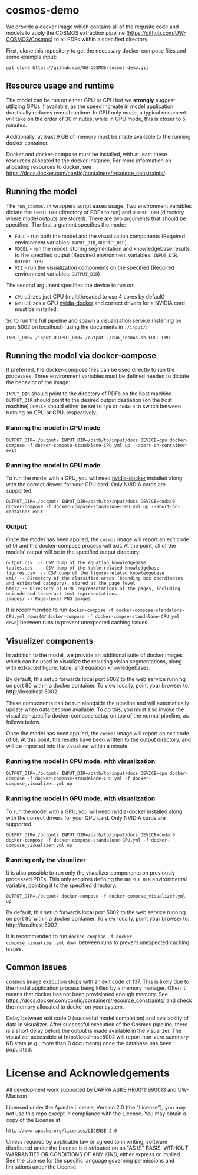 # cosmos-demo

We provide a docker image which contains all of the requsite code and models to
apply the COSMOS extraction pipeline (https://github.com/UW-COSMOS/Cosmos) to all PDFs within a specified directory.

First, clone this repository to get the necessary docker-compose files and some example input:

`git clone https://github.com/UW-COSMOS/cosmos-demo.git`


## Resource usage and runtime
The model can be run on either GPU or CPU but we **strongly** suggest utilizing GPUs
if available, as the speed increate in model application drastically reduces overall runtime.
In CPU only mode, a typical document will take on the order of 30 minutes, while
in GPU mode, this is closer to 5 minutes.

Additionally, at least 9 GB of memory must be made available to the running docker container.

Docker and docker-compose must be installed, with at least these resources allocated to the docker instance. For more information on allocating resources to docker, see https://docs.docker.com/config/containers/resource_constraints/.

## Running the model
The `run_cosmos.sh` wrappers script eases usage. Two environment variables dictate the `INPUT_DIR` (directory of PDFs to run) and `OUTPUT_DIR` (directory where model outputs are stored). There are two arguments that should be specified. The first argument specifies the mode:

 - `FULL` - run both the model and the visualization components (Required environment variables: `INPUT_DIR`, `OUTPUT_DIR`)
 - `MODEL` - run the model, storing segmentation and knowledgebase results to the specified output (Required environment variables: `INPUT_DIR`, `OUTPUT_DIR`)
 - `VIZ` - run the visualization components on the specified  (Required environment variables: `OUTPUT_DIR`)

The second argument specifies the device to run on:

- `CPU` utilizes just CPU (multithreaded to use 4 cores by default)
- `GPU` utilizes a GPU [nvidia-docker](https://github.com/NVIDIA/nvidia-docker) and correct drivers for a NVIDIA card must be installed.

So to run the full pipeline and spawn a visualization service (listening on port 5002 on localhost), using the documents in `./input/`:

```
INPUT_DIR=./input OUTPUT_DIR=./output ./run_cosmos.sh FULL CPU
```

## Running the model via docker-compose
If preferred, the docker-compose files can be used directly to run the processes.
Three environment variables must be defined needed to dictate the behavior of the image:

`INPUT_DIR` should point to the directory of PDFs on the host machine
`OUTPUT_DIR` should point to the desired output destiation (on the host machine)
`DEVICE` should either be set to `cpu` or `cuda:0` to switch between running on CPU or GPU, respectively.


### Running the model in CPU mode

```
OUTPUT_DIR=./output/ INPUT_DIR=/path/to/input/docs DEVICE=cpu docker-compose -f docker-compose-standalone-CPU.yml up --abort-on-container-exit
```


### Running the model in GPU mode

To run the model with a GPU, you will need [nvidia-docker](https://github.com/NVIDIA/nvidia-docker) installed along with the correct drivers for your GPU card. Only NVIDIA cards are supported.

```
OUTPUT_DIR=./output/ INPUT_DIR=/path/to/input/docs DEVICE=cuda:0 docker-compose -f docker-compose-standalone-GPU.yml up --abort-on-container-exit
```

### Output
Once the model has been applied, the `cosmos` image will report an exit code of 0) and the docker-compose process will exit.
At the point, all of the models' output will be in the specified output directory:

    output.csv  -- CSV dump of the equation knowledgebase
    tables.csv  -- CSV dump of the table-related knowledgebase
    figures.csv  -- CSV dump of the figure-related knowledgebase
    xml/ -- Directory of the classified areas (bounding box coordinates and estimated category), stored at the page level
    html/ -- Directory of HTML representations of the pages, including unicode and tesseract text representations.
    images/ -- Page-level PNG images

It is recommended to run `docker-compose -f docker-compose-standalone-CPU.yml down` (or `docker-compose -f docker-compse-standalone-CPU.yml down`) between runs to prevent unexpected caching issues.

## Visualizer components

In addition to the model, we provide an additional suite of docker images which
can be used to visualize the resulting vision segmentations, along with
extracted figure, table, and equation knowledgebases.

By default, this setup forwards local port 5002 to the web service running on port 80 within a docker container. To view locally, point your browser to: http://localhost:5002

These components can be run alongside the pipeline and will automatically update when data become available.
To do this, you must also invoke the visualizer-specific docker-compose setup on top of the normal pipeline, as follows below.

Once the model has been applied, the `cosmos` image will report an exit code of 0). At this point, the results have been written to the output directory, and will be imported into the visualizer within a minute.


### Running the model in CPU mode, with visualization

```
OUTPUT_DIR=./output/ INPUT_DIR=/path/to/input/docs DEVICE=cpu docker-compose -f docker-compose-standalone-CPU.yml -f docker-compose_visualizer.yml up 
```


### Running the model in GPU mode, with visualization

To run the model with a GPU, you will need [nvidia-docker](https://github.com/NVIDIA/nvidia-docker) installed along with the correct drivers for your GPU card. Only NVIDIA cards are supported.

```
OUTPUT_DIR=./output/ INPUT_DIR=/path/to/input/docs DEVICE=cuda:0 docker-compose -f docker-compose-standalone-GPU.yml -f docker-compose_visualizer.yml up 
```

### Running only the visualizer

It is also possible to run only the visualizer components on previously processed PDFs. This only requires defining the `OUTPUT_DIR` environmental variable, pointing it to the specified directory:

```
OUTPUT_DIR=./output/ docker-compose -f docker-compose_visualizer.yml up
```

By default, this setup forwards local port 5002 to the web service running on port 80 within a docker container. To view locally, point your browser to: http://localhost:5002

It is recommended to run `docker-compose -f docker-compose_visualizer.yml down` between runs to prevent unexpected caching issues.

## Common issues

cosmos image execution stops with an exit code of 137.
    This is likely due to the model application process being killed by a memory manager. Often it means that docker has not been provisioned enough memory. See https://docs.docker.com/config/containers/resource_constraints/ and check the memory allocated to docker on your system.

Delay between exit code 0 (succesful model completion) and availability of data in visualizer.
After successful execution of the Cosmos pipeline, there is a short delay before the output is made available in the visualizer. The visualizer accessible at http://localhost:5002 will report non-zero summary KB stats (e.g., more than 0 documents) once the database has been populated.

# License and Acknowledgements
All development work supported by DAPRA ASKE HR00111990013 and UW-Madison.

Licensed under the Apache License, Version 2.0 (the "License");
you may not use this repo except in compliance with the License.
You may obtain a copy of the License at:

    http://www.apache.org/licenses/LICENSE-2.0

Unless required by applicable law or agreed to in writing, software
distributed under the License is distributed on an "AS IS" BASIS,
WITHOUT WARRANTIES OR CONDITIONS OF ANY KIND, either express or implied.
See the License for the specific language governing permissions and
limitations under the License.
